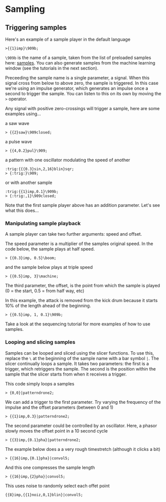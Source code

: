 # Sampling

## Triggering samples

Here's an example of a sample player in the default language

```
>{{1}imp}\909b;
```

```\909b``` is the name of a sample, taken from the list of preloaded samples here: [samples](samples).  You can also generate samples from the machine learning window (see the tutorials in the next section).

Preceeding the sample name is a single parameter, a signal. When this signal cross from below to above zero, the sample is triggered. In this case we're using an impulse generator, which generates an impulse once a second to trigger the sample.  You can listen to this on its own by moving the ```>``` operator.

Any signal with positive zero-crossings will trigger a sample, here are some examples using...

a saw wave

```
> {{2}saw}\909closed;
```

a pulse wave
```
> {{4,0.2}pul}\909;
```


a pattern with one oscillator modulating the speed of another

```
:trig:{{{0.3}sin,2,16}blin}sqr;
> {:trig:}\909;
```

or with another sample

```
:trig:{{1}imp,0.1}\909b;
> {:trig:,1}\909closed;
```

Note that the first sample player above has an addition parameter. Let's see what this does...

### Manipulating sample playback

A sample player can take two further arguments: speed and offset.

The speed parameter is a multiplier of the samples original speed. In the code below, the sample plays at half speed.

```
> {{0.3}imp, 0.5}\boom;
```

and the sample below plays at triple speed

```
> {{0.5}imp, 3}\machine;
```



The third parameter, the offset, is the point from which the sample is played (0 = the start, 0.5 = from half way, etc)

In this example, the attack is removed from the kick drum because it starts 10% of the length ahead of the beginning.

```
> {{0.5}imp, 1, 0.1}\909b;
```


Take a look at the sequencing tutorial for more examples of how to use samples.


### Looping and slicing samples

Samples can be looped and sliced using the slicer functions.  To use this, replace the ```\``` at the beginning of the sample name with a bar symbol ```|```.  The slicer continually loops a sample.  It takes two parameters: the first is a trigger, which retriggers the sample. The second is the position within the sample that the slicer starts from when it receives a trigger.

This code simply loops a samples
```
> {0,0}|patterndrone2;
```

We can add a trigger to the first parameter. Try varying the frequency of the impulse and the offset parameters (between 0 and 1)

```
> {{1}imp,0.3}|patterndrone2;
```

The second parameter could be controlled by an oscillator. Here, a phasor slowly moves the offset point in a 10 second cycle

```
> {{3}imp,{0.1}pha}|patterndrone2;
```

The example below does a a very rough timestretch (although it clicks a bit)

```
> {{16}imp,{0.1}pha}|convol5;
```

And this one compresses the sample length
```
> {{16}imp,{2}pha}|convol5;
```

This uses noise to randomly select each offet point

```
{{8}imp,{{1}noiz,0,1}blin}|convol5;
```
